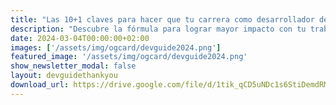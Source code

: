 ```yaml
---
title: "Las 10+1 claves para hacer que tu carrera como desarrollador despegue en 2024"
description: "Descubre la fórmula para lograr mayor impacto con tu trabajo, desbloquear subidas de salario y acceder a ofertas de empleo de calidad."
date: 2024-03-04T00:00:00+02:00
images: ['/assets/img/ogcard/devguide2024.png']
featured_image: '/assets/img/ogcard/devguide2024.png'
show_newsletter_modal: false
layout: devguidethankyou
download_url: https://drive.google.com/file/d/1tik_qCD5uNDc1s6StiDemdRMN5RkyhZw/view
---
```

